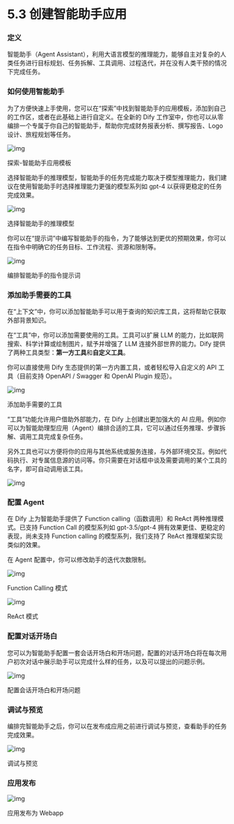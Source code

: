 # 5.3 创建智能助手应用

### 定义

智能助手（Agent Assistant），利用大语言模型的推理能力，能够自主对复杂的人类任务进行目标规划、任务拆解、工具调用、过程迭代，并在没有人类干预的情况下完成任务。

### 如何使用智能助手

为了方便快速上手使用，您可以在“探索”中找到智能助手的应用模板，添加到自己的工作区，或者在此基础上进行自定义。在全新的 Dify 工作室中，你也可以从零编排一个专属于你自己的智能助手，帮助你完成财务报表分析、撰写报告、Logo 设计、旅程规划等任务。

![img](https://docs.dify.ai/~gitbook/image?url=https%3A%2F%2F1288284732-files.gitbook.io%2F%7E%2Ffiles%2Fv0%2Fb%2Fgitbook-x-prod.appspot.com%2Fo%2Fspaces%252FCdDIVDY6AtAz028MFT4d%252Fuploads%252F1rDfIo6VdoyC8Cruo2Qs%252Fimage.png%3Falt%3Dmedia%26token%3D89d2f0b2-5996-4016-9626-e399229e5a22&width=768&dpr=4&quality=100&sign=474c2e8c&sv=1)

探索-智能助手应用模板

选择智能助手的推理模型，智能助手的任务完成能力取决于模型推理能力，我们建议在使用智能助手时选择推理能力更强的模型系列如 gpt-4 以获得更稳定的任务完成效果。

![img](https://docs.dify.ai/~gitbook/image?url=https%3A%2F%2F1288284732-files.gitbook.io%2F%7E%2Ffiles%2Fv0%2Fb%2Fgitbook-x-prod.appspot.com%2Fo%2Fspaces%252FCdDIVDY6AtAz028MFT4d%252Fuploads%252FHx96Ap6wSOGXY8yLDQtb%252Fimage.png%3Falt%3Dmedia%26token%3D1055aeec-88ac-4911-933a-5555cf466d5b&width=768&dpr=4&quality=100&sign=3e32aafe&sv=1)

选择智能助手的推理模型

你可以在“提示词”中编写智能助手的指令，为了能够达到更优的预期效果，你可以在指令中明确它的任务目标、工作流程、资源和限制等。

![img](https://docs.dify.ai/~gitbook/image?url=https%3A%2F%2F1288284732-files.gitbook.io%2F%7E%2Ffiles%2Fv0%2Fb%2Fgitbook-x-prod.appspot.com%2Fo%2Fspaces%252FCdDIVDY6AtAz028MFT4d%252Fuploads%252FnFw6N5xnyzvTJqErgwop%252Fimage.png%3Falt%3Dmedia%26token%3D657ba5b0-4be7-40c7-97e4-c81cdd75ed0e&width=768&dpr=4&quality=100&sign=3f6ddca3&sv=1)

编排智能助手的指令提示词

### 添加助手需要的工具

在“上下文”中，你可以添加智能助手可以用于查询的知识库工具，这将帮助它获取外部背景知识。

在“工具”中，你可以添加需要使用的工具。工具可以扩展 LLM 的能力，比如联网搜索、科学计算或绘制图片，赋予并增强了 LLM 连接外部世界的能力。Dify 提供了两种工具类型：**第一方工具**和**自定义工具**。

你可以直接使用 Dify 生态提供的第一方内置工具，或者轻松导入自定义的 API 工具（目前支持 OpenAPI / Swagger 和 OpenAI Plugin 规范）。

![img](https://docs.dify.ai/~gitbook/image?url=https%3A%2F%2F1288284732-files.gitbook.io%2F%7E%2Ffiles%2Fv0%2Fb%2Fgitbook-x-prod.appspot.com%2Fo%2Fspaces%252FCdDIVDY6AtAz028MFT4d%252Fuploads%252FHlv3pfrJnt0E8kIZDvl1%252Fimage.png%3Falt%3Dmedia%26token%3D46208b01-948a-4fe8-898f-79d919db8017&width=768&dpr=4&quality=100&sign=532e0c6e&sv=1)

添加助手需要的工具

“工具”功能允许用户借助外部能力，在 Dify 上创建出更加强大的 AI 应用。例如你可以为智能助理型应用（Agent）编排合适的工具，它可以通过任务推理、步骤拆解、调用工具完成复杂任务。

另外工具也可以方便将你的应用与其他系统或服务连接，与外部环境交互。例如代码执行、对专属信息源的访问等。你只需要在对话框中谈及需要调用的某个工具的名字，即可自动调用该工具。

![img](https://docs.dify.ai/~gitbook/image?url=https%3A%2F%2F1288284732-files.gitbook.io%2F%7E%2Ffiles%2Fv0%2Fb%2Fgitbook-x-prod.appspot.com%2Fo%2Fspaces%252FCdDIVDY6AtAz028MFT4d%252Fuploads%252Fgit-blob-11402a369e05b048134e03310bdb103f51433ead%252Fzh-agent-dalle3.png%3Falt%3Dmedia&width=768&dpr=4&quality=100&sign=d241ac5c&sv=1)

### 配置 Agent

在 Dify 上为智能助手提供了 Function calling（函数调用）和 ReAct 两种推理模式。已支持 Function Call 的模型系列如 gpt-3.5/gpt-4 拥有效果更佳、更稳定的表现，尚未支持 Function calling 的模型系列，我们支持了 ReAct 推理框架实现类似的效果。

在 Agent 配置中，你可以修改助手的迭代次数限制。

![img](https://docs.dify.ai/~gitbook/image?url=https%3A%2F%2F1288284732-files.gitbook.io%2F%7E%2Ffiles%2Fv0%2Fb%2Fgitbook-x-prod.appspot.com%2Fo%2Fspaces%252FCdDIVDY6AtAz028MFT4d%252Fuploads%252FYlPt8WaLb6ZegMURbYJt%252Fimage.png%3Falt%3Dmedia%26token%3Dbec14b7d-6927-4072-a241-3dbed22be048&width=768&dpr=4&quality=100&sign=d52b1d93&sv=1)

Function Calling 模式

![img](https://docs.dify.ai/~gitbook/image?url=https%3A%2F%2F1288284732-files.gitbook.io%2F%7E%2Ffiles%2Fv0%2Fb%2Fgitbook-x-prod.appspot.com%2Fo%2Fspaces%252FCdDIVDY6AtAz028MFT4d%252Fuploads%252FAGnLezaffjvXtSjNnU3V%252Fimage.png%3Falt%3Dmedia%26token%3Dde9d487b-cca4-4a1e-a52b-4a718ae81802&width=768&dpr=4&quality=100&sign=9eaba6d1&sv=1)

ReAct 模式

### 配置对话开场白

您可以为智能助手配置一套会话开场白和开场问题，配置的对话开场白将在每次用户初次对话中展示助手可以完成什么样的任务，以及可以提出的问题示例。

![img](https://docs.dify.ai/~gitbook/image?url=https%3A%2F%2F1288284732-files.gitbook.io%2F%7E%2Ffiles%2Fv0%2Fb%2Fgitbook-x-prod.appspot.com%2Fo%2Fspaces%252FCdDIVDY6AtAz028MFT4d%252Fuploads%252F9ZvSQoM1ZOfmVkLLU7hO%252Fimage.png%3Falt%3Dmedia%26token%3D31fc2005-4e11-4017-9992-e6940fe7644d&width=768&dpr=4&quality=100&sign=14c1a5c3&sv=1)

配置会话开场白和开场问题

### 调试与预览

编排完智能助手之后，你可以在发布成应用之前进行调试与预览，查看助手的任务完成效果。

![img](https://docs.dify.ai/~gitbook/image?url=https%3A%2F%2F1288284732-files.gitbook.io%2F%7E%2Ffiles%2Fv0%2Fb%2Fgitbook-x-prod.appspot.com%2Fo%2Fspaces%252FCdDIVDY6AtAz028MFT4d%252Fuploads%252FBKxh49kE9hpSW09vjpFG%252Fimage.png%3Falt%3Dmedia%26token%3Db28612b3-004d-4375-9e89-76e300fc6f6c&width=768&dpr=4&quality=100&sign=df365547&sv=1)

调试与预览

### 应用发布

![img](https://docs.dify.ai/~gitbook/image?url=https%3A%2F%2F1288284732-files.gitbook.io%2F%7E%2Ffiles%2Fv0%2Fb%2Fgitbook-x-prod.appspot.com%2Fo%2Fspaces%252FCdDIVDY6AtAz028MFT4d%252Fuploads%252F7TZnwLs0MLxluuUYoqlC%252Fimage.png%3Falt%3Dmedia%26token%3D5a8efe0d-d5fc-4f81-8344-41b8c452f92a&width=768&dpr=4&quality=100&sign=f71fabf3&sv=1)

应用发布为 Webapp
